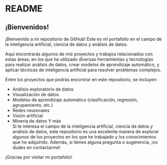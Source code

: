 # README  
## ¡Bienvenidos!
¡Bienvenido a mi repositorio de GitHub! Este es mi portafolio en el campo de la inteligencia artificial, ciencia de datos y análisis de datos.  

Aquí encontrarás algunos de mis proyectos y trabajos relacionados con estas áreas, en los que he utilizado diversas herramientas y tecnologías para realizar análisis de datos, crear modelos de aprendizaje automático, y aplicar técnicas de inteligencia artificial para resolver problemas complejos.  

Entre los proyectos que podrás encontrar en este repositorio, se incluyen:

- Análisis exploratorio de datos
-  Visualización de datos
-  Modelos de aprendizaje automático (clasificación, regresión, agrupamiento, etc.)
-  Redes neuronales
-  Visión artificial
-  Minería de datos
Y más  
Si te interesa el campo de la inteligencia artificial, ciencia de datos y análisis de datos, este repositorio es una excelente manera de explorar algunos de los proyectos en los que he trabajado y los conocimientos que he adquirido. Además, si tienes alguna pregunta o sugerencia, ¡no dudes en contactarme!  

¡Gracias por visitar mi portafolio!
